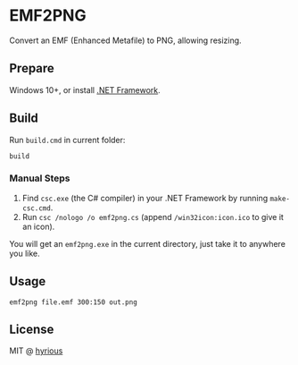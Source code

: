 # EMF2PNG

Convert an EMF (Enhanced Metafile) to PNG, allowing resizing.

## Prepare

Windows 10+, or install [.NET Framework](https://dotnet.microsoft.com/en-us/download/dotnet-framework).

## Build

Run `build.cmd` in current folder:

```console
build
```

### Manual Steps

1. Find `csc.exe` (the C# compiler) in your .NET Framework by running `make-csc.cmd`.
2. Run `csc /nologo /o emf2png.cs` (append `/win32icon:icon.ico` to give it an icon).

You will get an `emf2png.exe` in the current directory, just take it to anywhere you like.

## Usage

```console
emf2png file.emf 300:150 out.png
```

## License

MIT @ [hyrious](https://github.com/hyrious)
